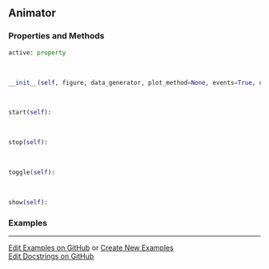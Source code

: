 ## <a id="McUtils.Plots.Interactive.Animator">Animator</a>


### Properties and Methods
```python
active: property
```
<a id="McUtils.Plots.Interactive.Animator.__init__">&nbsp;</a>
```python
__init__(self, figure, data_generator, plot_method=None, events=True, update=False, **anim_ops): 
```

<a id="McUtils.Plots.Interactive.Animator.start">&nbsp;</a>
```python
start(self): 
```

<a id="McUtils.Plots.Interactive.Animator.stop">&nbsp;</a>
```python
stop(self): 
```

<a id="McUtils.Plots.Interactive.Animator.toggle">&nbsp;</a>
```python
toggle(self): 
```

<a id="McUtils.Plots.Interactive.Animator.show">&nbsp;</a>
```python
show(self): 
```

### Examples


___

[Edit Examples on GitHub](https://github.com/McCoyGroup/References/edit/gh-pages/Documentation/examples/McUtils/Plots/Interactive/Animator.md) or 
[Create New Examples](https://github.com/McCoyGroup/References/new/gh-pages/?filename=Documentation/examples/McUtils/Plots/Interactive/Animator.md) <br/>
[Edit Docstrings on GitHub](https://github.com/McCoyGroup/McUtils/edit/master/Plots/Interactive.py?message=Update%20Docs)